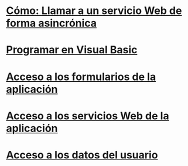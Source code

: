 # [Cómo: Llamar a un servicio Web de forma asincrónica](how-to-call-a-web-service-asynchronously.md)
# [Programar en Visual Basic](index.md)
# [Acceso a los formularios de la aplicación](accessing-application-forms.md)
# [Acceso a los servicios Web de la aplicación](accessing-application-web-services.md)
# [Acceso a los datos del usuario](accessing-user-data.md)
